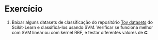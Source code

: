 # Exercício

1. Baixar alguns datasets de classificação do repositório [Toy datasets](https://scikit-learn.org/stable/datasets/toy_dataset.html) do Scikit-Learn e classificá-los usando SVM. Verificar se funciona melhor com SVM linear ou com kernel RBF, e testar diferentes valores de ***C***.

